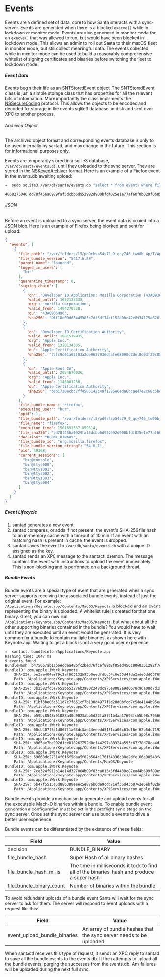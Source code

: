 # Events

Events are a defined set of data, core to how Santa interacts with a sync-server. Events are generated when there is a blocked `execve()` while in lockdown or monitor mode. Events are also generated in monitor mode for an `execve()` that was allowed to run, but would have been blocked in lockdown mode. This allows an admin to roll out Santa to their macOS fleet in monitor mode, but still collect meaningful data. The events collected while in monitor mode can be used to build a reasonably comprehensive whitelist of signing certificates and binaries before switching the fleet to lockdown mode.

##### Event Data

Events begin their life as an [SNTStoredEvent](https://github.com/google/santa/blob/master/Source/common/SNTStoredEvent.h) object. The SNTStoredEvent class is just a simple storage class that has properties for all the relevant bits of information. More importantly the class implements the [NSSecureCoding](https://developer.apple.com/documentation/foundation/nssecurecoding?language=objc) protocol. This allows the objects to be encoded and decoded for storage in the events sqlite3 database on disk and sent over XPC to another process.

###### Archived Object

The archived object format and corresponding events database is only to be used internally by santad, and may change in the future. This section is for informational purposes only.

Events are temporarily stored in a sqlite3 database, `/var/db/santa/events.db`, until they uploaded to the sync server. They are stored in the [NSKeyedArchiver](https://developer.apple.com/documentation/foundation/nskeyedarchiver?language=objc) format.  Here is an example of a Firefox event in the  events.db awaiting upload:

```sh
⇒  sudo sqlite3 /var/db/santa/events.db "select * from events where filesha256 = 'dd78f456a0929faf5dcbb6d952992d900bfdf025e1e77af60f0b029f0b85bf09';"
```

```sh
4068275046|dd78f456a0929faf5dcbb6d952992d900bfdf025e1e77af60f0b029f0b85bf09|bplist00���X$versionX$objectsY$archiverT$top...
```

###### JSON

Before an event is uploaded to a sync server, the event data is copied into a JSON blob. Here is an example of Firefox being blocked and sent for upload:

```json
{
  "events": [
    {
      "file_path": "/var/folders/l5/pd9rhsp54s79_9_qcy746_tw00b_4p/T/AppTranslocation/254C1357-7461-457B-B734-A0FDAF0F26D9/d/Firefox.app/Contents/MacOS",
      "file_bundle_version": "5417.6.28",
      "parent_name": "launchd",
      "logged_in_users": [
        "bur"
      ],
      "quarantine_timestamp": 0,
      "signing_chain": [
        {
          "cn": "Developer ID Application: Mozilla Corporation (43AQ936H96)",
          "valid_until": 1652123338,
          "org": "Mozilla Corporation",
          "valid_from": 1494270538,
          "ou": "43AQ936H96",
          "sha256": "96f18e09d65445985c7df5df74ef152a0bc42e8934175a626180d9700c343e7b"
        },
        {
          "cn": "Developer ID Certification Authority",
          "valid_until": 1801519935,
          "org": "Apple Inc.",
          "valid_from": 1328134335,
          "ou": "Apple Certification Authority",
          "sha256": "7afc9d01a62f03a2de9637936d4afe68090d2de18d03f29c88cfb0b1ba63587f"
        },
        {
          "cn": "Apple Root CA",
          "valid_until": 2054670036,
          "org": "Apple Inc.",
          "valid_from": 1146001236,
          "ou": "Apple Certification Authority",
          "sha256": "b0b1730ecbc7ff4505142c49f1295e6eda6bcaed7e2c68c5be91b5a11001f024"
        }
      ],
      "file_bundle_name": "Firefox",
      "executing_user": "bur",
      "ppid": 1,
      "file_bundle_path": "/var/folders/l5/pd9rhsp54s79_9_qcy746_tw00b_4p/T/AppTranslocation/254C1357-7461-457B-B734-A0FDAF0F26D9/d/Firefox.app",
      "file_name": "firefox",
      "execution_time": 1501691337.059514,
      "file_sha256": "dd78f456a0929faf5dcbb6d952992d900bfdf025e1e77af60f0b029f0b85bf09",
      "decision": "BLOCK_BINARY",
      "file_bundle_id": "org.mozilla.firefox",
      "file_bundle_version_string": "54.0.1",
      "pid": 49368,
      "current_sessions": [
        "bur@console",
        "bur@ttys000",
        "bur@ttys001",
        "bur@ttys002",
        "bur@ttys003",
        "bur@ttys004"
      ]
    }
  ]
}
```



##### Event Lifecycle

1. santad generates a new event
2. santad compares, or adds if not present, the event's SHA-256 file hash to an in-memory cache with a timeout of 10 min. If an event with an matching hash is present in cache, the event is dropped.
3. santad saves the event to `/var/db/santa/events.db` with a unique ID assigned as the key.
4. santad sends an XPC message to the santactl daemon. The message contains the event with instructions to upload the event immediately. This is non-blocking and is performed on a background thread.

##### Bundle Events

Bundle events are a special type of event that are generated when a sync server supports receiving the associated bundle events, instead of just the original event. For example: `/Applications/Keynote.app/Contents/MacOS/Keynote` is blocked and an event representing the binary is uploaded. A whitelist rule is created for that one binary. Great, you can now run `/Applications/Keynote.app/Contents/MacOS/Keynote`, but what about all the other supporting binaries contained in the bundle? You would have to wait until they are executed until an event would be generated. It is very common for a bundle to contain multiple binaries, as shown here with Keynote.app. Waiting to get a block is not a very good user experience.

```sh
⇒  santactl bundleinfo /Applications/Keynote.app
Hashing time: 1047 ms
9 events found
BundleHash: b475667ab1ab6eddea48bfc2bed76fcef89b8f85ed456c8068351292f7cb4806
BundleID: com.apple.iWork.Keynote
	SHA-256: be3aa404ee79c2af863132b93b0eedfdbc34c6e35d4fda2ade6dd637692ead84
	Path: /Applications/Keynote.app/Contents/XPCServices/com.apple.iWork.MovieCompatibilityConverter.xpc/Contents/MacOS/com.apple.iWork.MovieCompatibilityConverter
BundleID: com.apple.iWork.Keynote
	SHA-256: 3b2582fd5e7652b653276b3980c248dc973e8082e9d0678c96a08d7d1a8366ba
	Path: /Applications/Keynote.app/Contents/XPCServices/com.apple.iWork.PICTConverter.xpc/Contents/MacOS/com.apple.iWork.PICTConverter
BundleID: com.apple.iWork.Keynote
	SHA-256: f1bf3be05d511d7c7f651cf7b130d4977f8d28d0bfcd7c5de4144b95eaab7ad7
	Path: /Applications/Keynote.app/Contents/XPCServices/com.apple.iWork.ExternalResourceAccessor.xpc/Contents/XPCServices/com.apple.iWork.TCMovieExtractor.xpc/Contents/MacOS/com.apple.iWork.TCMovieExtractor
BundleID: com.apple.iWork.Keynote
	SHA-256: b59bc8548c91088a40d9023abb5d22fa8731b4aa17693fcb5b98c795607d219a
	Path: /Applications/Keynote.app/Contents/XPCServices/com.apple.iWork.BitmapTracer.xpc/Contents/MacOS/com.apple.iWork.BitmapTracer
BundleID: com.apple.iWork.Keynote
	SHA-256: 08cb407f541d867f1a63dc3ae44eeedd5181ca06c61df6ef62b5dc7192951a4b
	Path: /Applications/Keynote.app/Contents/XPCServices/com.apple.iWork.TCUtilities32.xpc/Contents/MacOS/com.apple.iWork.TCUtilities32
BundleID: com.apple.iWork.Keynote
	SHA-256: b965ae7be992d1ce818262752d0cf44297a88324a593c67278d78ca4d16fcc39
	Path: /Applications/Keynote.app/Contents/XPCServices/com.apple.iWork.ExternalResourceAccessor.xpc/Contents/XPCServices/com.apple.iWork.TCMovieExtractor.xpc/Contents/XPCServices/com.apple.iWork.TCMovieExtractor.TCUtilities32.xpc/Contents/MacOS/com.apple.iWork.TCMovieExtractor.TCUtilities32
BundleID: com.apple.iWork.Keynote
	SHA-256: 59668dc27314f0f6f5daa5f02b564c176f64836c88e2dfe166e90548f47336f1
	Path: /Applications/Keynote.app/Contents/MacOS/Keynote
BundleID: com.apple.iWork.Keynote
	SHA-256: 7ce324f919b14e14d327004b09f83ca81345fd4438c87ead4b699f89e9485595
	Path: /Applications/Keynote.app/Contents/XPCServices/com.apple.iWork.ExternalResourceAccessor.xpc/Contents/XPCServices/com.apple.iWork.ExternalResourceValidator.xpc/Contents/MacOS/com.apple.iWork.ExternalResourceValidator
BundleID: com.apple.iWork.Keynote
	SHA-256: 6b47f551565d886388eeec5e876b6de9cdd71ef36d43b0762e6ebf02bdd8515d
	Path: /Applications/Keynote.app/Contents/XPCServices/com.apple.iWork.ExternalResourceAccessor.xpc/Contents/MacOS/com.apple.iWork.ExternalResourceAccessor
```

Bundle events provide a mechanism to generate and upload events for all the executable Mach-O binaries within a bundle. To enable bundle event generation a configuration must be set in the preflight sync stage on the sync server. Once set the sync server can use bundle events to drive a better user experience.

Bundle events can be differentiated by the existence of these fields:

| Field                    | Value                                    |
| ------------------------ | ---------------------------------------- |
| decision                 | BUNDLE_BINARY                            |
| file_bundle_hash         | Super Hash of all binary hashes          |
| file_bundle_hash_millis  | The time in milliseconds it took to find all of the binaries, hash and produce a super hash |
| file_bundle_binary_count | Number of binaries within the bundle     |

To avoid redundant uploads of a bundle event Santa will wait for the sync server to ask for them. The server will respond to event uploads with a request like this:

| Field                        | Value                                    |
| ---------------------------- | ---------------------------------------- |
| event_upload_bundle_binaries | An array of bundle hashes that the sync server needs to be uploaded |

When santactl receives this type of request, it sends an XPC reply to santad to save all the bundle events to the events.db. It then attempts to upload all the bundle events, purging the successes from the events.db. Any failures will be uploaded during the next full sync.

